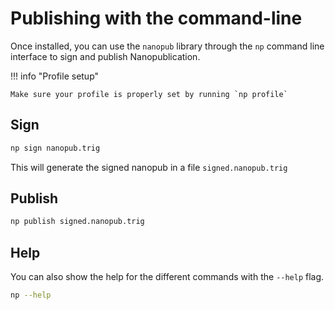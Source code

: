 # Publishing with the command-line

Once installed, you can use the `nanopub` library through the `np` command line interface to sign and publish Nanopublication.

!!! info "Profile setup"

	Make sure your profile is properly set by running `np profile`

## Sign

```bash
np sign nanopub.trig
```

This will generate the signed nanopub in a file `signed.nanopub.trig`

## Publish

```bash
np publish signed.nanopub.trig
```

## Help

You can also show the help for the different commands with the `--help` flag.

```bash
np --help
```
